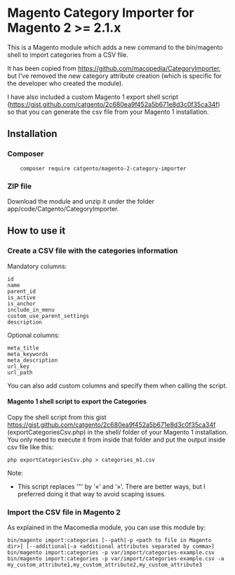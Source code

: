 # Magento Category Importer for Magento 2 >= 2.1.x

This is a Magento module which adds a new command to the bin/magento shell to import categories from a CSV file.

It has been copied from https://github.com/macopedia/CategoryImporter, but I've removed the new category attribute 
creation (which is specific for the developer who created the module).

I have also included a custom Magento 1 export shell script (https://gist.github.com/catgento/2c680ea9f452a5b671e8d3c0f35ca34f) so that you can generate the csv file from your Magento 1 installation.

## Installation
### Composer
```
    composer require catgento/magento-2-category-importer
```
### ZIP file
Download the module and unzip it under the folder app/code/Catgento/CategoryImporter.  

## How to use it

### Create a CSV file with the categories information

Mandatory columns:
```
id
name
parent_id
is_active
is_anchor
include_in_menu
custom_use_parent_settings
description
```
Optional columns:
```
meta_title
meta_keywords
meta_description
url_key
url_path
```

You can also add custom columns and specify them when calling the script.

#### Magento 1 shell script to export the Categories
Copy the shell script from this gist https://gist.github.com/catgento/2c680ea9f452a5b671e8d3c0f35ca34f (exportCategoriesCsv.php) in the shell/ folder of your Magento 1 installation. 
You only need to execute it from inside that folder and put the output inside csv file like this:
```
php exportCategoriesCsv.php > categories_m1.csv
```

Note:
* This script replaces '"' by '«' and '»'. There are better ways, but I preferred doing it that way to avoid
scaping issues.

### Import the CSV file in Magento 2

As explained in the Macomedia module, you can use this module by:
```
bin/magento import:categories [--path|-p <path to file in Magento dir>] [--additional|-a <additional attributes separated by comma>]
bin/magento import:categories -p var/import/categories-example.csv 	
bin/magento import:categories -p var/import/categories-example.csv -a my_custom_attribute1,my_custom_attribute2,my_custom_attribute3
```
